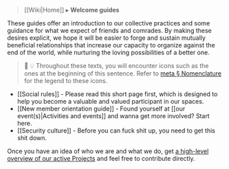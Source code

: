 > [[Wiki|Home]] ▸ **Welcome guides**

These guides offer an introduction to our collective practices and some guidance for what we expect of friends and comrades. By making these desires explicit, we hope it will be easier to forge and sustain mutually beneficial relationships that increase our capacity to organize against the end of the world, while nurturing the loving possibilities of a better one.

> 🔰 💡 Throughout these texts, you will encounter icons such as the ones at the beginning of this sentence. Refer to [meta § Nomenclature](https://github.com/AnarchoTechNYC/meta/blob/master/README.md#nomenclature) for the legend to these icons.

* [[Social rules]] - Please read this short page first, which is designed to help you become a valuable and valued participant in our spaces.
* [[New member orientation guide]] - Found yourself at [[our event(s)|Activities and events]] and wanna get more involved? Start here.
* [[Security culture]] - Before you can fuck shit up, you need to get this shit down.

Once you have an idea of who we are and what we do, get [a high-level overview of our active Projects](https://github.com/AnarchoTechNYC/meta/projects) and feel free to contribute directly.